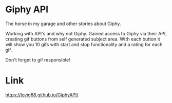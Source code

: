 # Giphy API
The horse in my garage and other stories about Giphy.

Working with API's and why not Giphy. Gained access to Giphy via their API, creating gif buttons from self generated subject area. WIth each button it will show you 10 gifs with start and stop functionality and a rating for each gif.

Don't forget to gif responsible!

# Link
 https://levig68.github.io/GiphyAPI/
